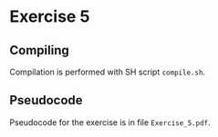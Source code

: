 # Exercise 5

## Compiling
Compilation is performed with SH script `compile.sh`.

## Pseudocode
Pseudocode for the exercise is in file `Exercise_5.pdf`.
